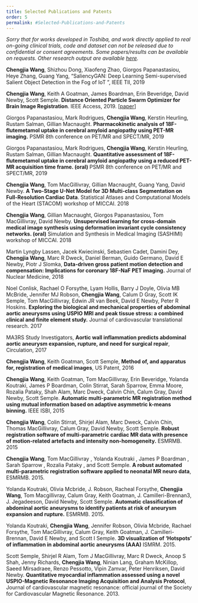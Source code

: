 ```yaml
---
title: Selected Publications and Patents
order: 5
permalink: #Selected-Publications-and-Patents
---
```


*Sorry that for works developed in Toshiba, and work directly applied to real on-going clinical trials, code and dataset can not be released due to confidential or consent agreements. Some papers/results can be available on requests. Other research output are available [here](https://www.research.ed.ac.uk/portal/en/persons/chengjia-wang(4a15cc51-093c-4b55-99f3-e102210ad2fd)/publications.html).*

**Chengjia Wang**, Shizhou Dong, Xiaofeng Zhao, Giorgos Papanastasiou, Heye Zhang, Guang Yang, “SaliencyGAN: Deep Learning Semi-supervised Salient Object Detection in the Fog of IoT ”, IEEE TII, 2019

**Chengjia Wang**, Keith A Goatman, James Boardman, Erin Beveridge, David Newby, Scott Semple. **Distance Oriented Particle Swarm Optimizer for Brain Image Registration**. IEEE Access, 2019. [[paper](https://ieeexplore.ieee.org/iel7/6287639/6514899/08677273.pdf)]

Giorgos Papanastasiou, Mark Rodrigues, **Chengjia Wang**, Kerstin Heurling, Rustam Salman, Gillian Macnaught. **Pharmacokinetic analysis of 18F-flutemetamol uptake in cerebral amyloid angiopathy using PET-MR imaging.**
PSMR 8th conference on PET/MR and SPECT/MR, 2019

Giorgos Papanastasiou, Mark Rodrigues, **Chengjia Wang**, Kerstin Heurling, Rustam Salman, Gillian Macnaught.  **Quantitative assessment of 18F-flutemetamol uptake in cerebral amyloid angiopathy using a reduced PET-MR acquisition time frame. (oral)**
PSMR 8th conference on PET/MR and SPECT/MR, 2019

**Chengjia Wang**, Tom MacGillivray, Gillian Macnaught, Guang Yang, David Newby. **A Two-Stage U-Net Model for 3D Multi-class Segmentation on Full-Resolution Cardiac Data**. Statistical Atlases and Computational Models of the Heart (STACOM) workshop of MICCAI. 2018

**Chengjia Wang**, Gillian Macnaught, Giorgos Papanastasiou, Tom MacGillivray, David Newby. **Unsupervised learning for cross-domain medical image synthesis using deformation invariant cycle consistency networks. (oral)** Simulation and Synthesis in Medical Imaging (SASHIMI) workshop of MICCAI. 2018

Martin Lyngby Lassen, Jacek Kwiecinski, Sebastien Cadet, Damini Dey, **Chengjia Wang**, Marc R Dweck, Daniel Berman, Guido Germano, David E Newby, Piotr J Slomka, **Data-driven gross patient motion detection and compensation: Implications for coronary 18F-NaF PET imaging.** Journal of Nuclear Medicine, 2018

Noel Conlisk, Rachael O Forsythe, Lyam Hollis, Barry J Doyle, Olivia MB McBride, Jennifer MJ Robson, **Chengjia Wang**, Calum D Gray, Scott IK Semple, Tom MacGillivray, Edwin JR van Beek, David E Newby, Peter R Hoskins. **Exploring the biological and mechanical properties of abdominal aortic aneurysms using USPIO MRI and peak tissue stress: a combined clinical and finite element study.** Journal of cardiovascular translational research. 2017

MA3RS Study Investigators, **Aortic wall inflammation predicts abdominal aortic aneurysm expansion, rupture, and need for surgical repair**, Circulation, 2017

**Chengjia Wang**, Keith Goatman, Scott Semple, **Method of, and apparatus for, registration of medical images**, US Patent, 2016

**Chengjia Wang**, Keith Goatman, Tom MacGillivray, Erin Beveridge, Yolanda Koutraki, James P Boardman, Colin Stirrat, Sarah Sparrow, Emma Moore, Rozalia Pataky, Shah Alam, Marc Dweck, Calvin Chin, Calum Gray, David Newby, Scott Semple. **Automatic multi-parametric MR registration method using mutual information based on adaptive asymmetric k-means binning.** IEEE ISBI, 2015

**Chengjia Wang**, Colin Stirrat, Shirjel Alam, Marc Dweck, Calvin Chin, Thomas MacGillivray, Calum Gray, David Newby, Scott Semple. **Robust registration software of multi-parametric cardiac MR data with presence of motion-related artefacts and intensity non-homogeneity.** ESMRMB. 2015

**Chengjia Wang**, Tom MacGillivray , Yolanda Koutraki , James P Boardman , Sarah Sparrow , Rozalia Pataky , and Scott Semple. **A robust automated multi-parametric registration software applied to neonatal MR neuro data**, ESMRMB. 2015.

Yolanda Koutraki, Olivia Mcbride, J. Robson, Racheal Forsythe, **Chengjia Wang**, Tom Macgillivray, Calum Gray, Keith Goatman, J. Camilleri-Brennan3, J. Jegadeeson, David Newby, Scott Semple. **Automatic classification of abdominal aortic aneurysms to identify patients at risk of aneurysm expansion and rupture.** ESMRMB. 2015.

Yolanda Koutraki, **Chengjia Wang**, Jennifer Robson, Olivia Mcbride, Rachael Forsythe, Tom MacGillivray, Calum Gray, Keith Goatman, J. Camilleri-Brennan, David E Newby, and Scott I Semple. **3D visualization of ‘Hotspots’ of inflammation in abdominal aortic aneurysms (AAA)** ISMRM. 2015.

Scott Semple, Shirjel R Alam, Tom J MacGillivray, Marc R Dweck, Anoop S Shah, Jenny Richards, **Chengjia Wang**, Ninian Lang, Graham McKillop, Saeed Mirsadraee, Renzo Pessotto, Vipin Zamvar, Peter Henriksen, David Newby. **Quantitative myocardial inflammation assessed using a novel USPIO-Magnetic Resonance Imaging Acquisition and Analysis Protocol**, Journal of cardiovascular magnetic resonance: official journal of the Society for Cardiovascular Magnetic Resonance. 2013.



